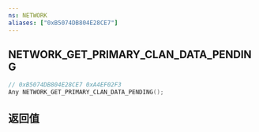 ```yaml
---
ns: NETWORK
aliases: ["0xB5074DB804E28CE7"]
---
```

## NETWORK_GET_PRIMARY_CLAN_DATA_PENDING

```c
// 0xB5074DB804E28CE7 0xA4EF02F3
Any NETWORK_GET_PRIMARY_CLAN_DATA_PENDING();
```


## 返回值
